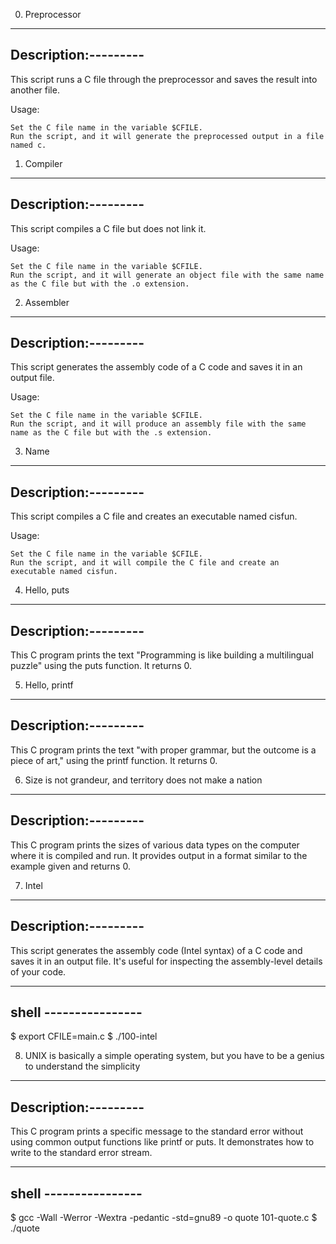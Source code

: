 0. Preprocessor
-----------
Description:---------
-----------

This script runs a C file through the preprocessor and saves the result into another file.

Usage:

    Set the C file name in the variable $CFILE.
    Run the script, and it will generate the preprocessed output in a file named c.

1. Compiler
-----------
Description:---------
-----------

This script compiles a C file but does not link it.

Usage:

    Set the C file name in the variable $CFILE.
    Run the script, and it will generate an object file with the same name as the C file but with the .o extension.

2. Assembler
-----------
Description:---------
-----------

This script generates the assembly code of a C code and saves it in an output file.

Usage:

    Set the C file name in the variable $CFILE.
    Run the script, and it will produce an assembly file with the same name as the C file but with the .s extension.

3. Name
-----------
Description:---------
-----------

This script compiles a C file and creates an executable named cisfun.

Usage:

    Set the C file name in the variable $CFILE.
    Run the script, and it will compile the C file and create an executable named cisfun.

4. Hello, puts
-----------
Description:---------
-----------

This C program prints the text "Programming is like building a multilingual puzzle" using the puts function. It returns 0.

5. Hello, printf
-----------
Description:---------
-----------

This C program prints the text "with proper grammar, but the outcome is a piece of art," using the printf function. It returns 0.

6. Size is not grandeur, and territory does not make a nation
-----------
Description:---------
-----------

This C program prints the sizes of various data types on the computer where it is compiled and run. It provides output in a format similar to the example given and returns 0.

7. Intel
-----------
Description:---------
-----------

This script generates the assembly code (Intel syntax) of a C code and saves it in an output file. It's useful for inspecting the assembly-level details of your code.

------
shell ----------------
------

$ export CFILE=main.c
$ ./100-intel

8. UNIX is basically a simple operating system, but you have to be a genius to understand the simplicity
-----------
Description:---------
-----------

This C program prints a specific message to the standard error without using common output functions like printf or puts. It demonstrates how to write to the standard error stream.

------
shell ----------------
------

$ gcc -Wall -Werror -Wextra -pedantic -std=gnu89 -o quote 101-quote.c
$ ./quote

